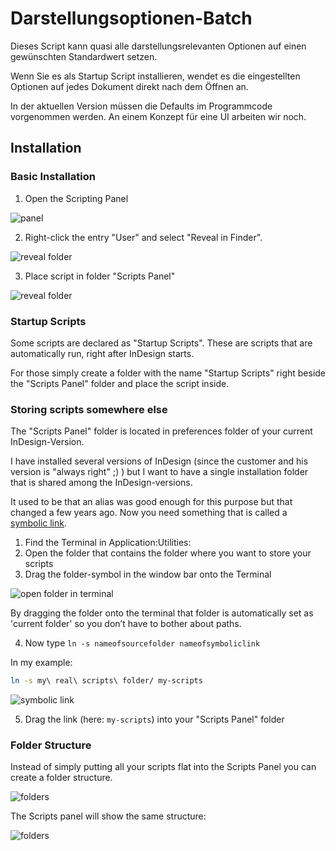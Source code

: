 # Darstellungsoptionen-Batch

Dieses Script kann quasi alle darstellungsrelevanten Optionen auf einen gewünschten Standardwert setzen.

Wenn Sie es als Startup Script installieren, wendet es die eingestellten Optionen auf jedes Dokument direkt nach dem Öffnen an.

In der aktuellen Version müssen die Defaults im Programmcode vorgenommen werden. An einem Konzept für eine UI arbeiten wir noch.






## Installation

### Basic Installation

1. Open the Scripting Panel

![panel](https://www.cuppascript.com/stuff/readme_pix/install/01-menu.jpg)

2. Right-click the entry "User" and select "Reveal in Finder".

![reveal folder](https://www.cuppascript.com/stuff/readme_pix/install/02-reveal.jpg)

3. Place script in folder "Scripts Panel"

![reveal folder](https://www.cuppascript.com/stuff/readme_pix/install/03-folder.jpg)

### Startup Scripts

Some scripts are declared as "Startup Scripts". These are scripts that are automatically run, right after InDesign starts.

For those simply create a folder with the name "Startup Scripts" right beside the "Scripts Panel" folder and place the script inside.

### Storing scripts somewhere else

The "Scripts Panel" folder is located in preferences folder of your current InDesign-Version.

I have installed several versions of InDesign (since the customer and his version is "always right" ;) ) but I want to have a single installation folder that is shared among the InDesign-versions.

It used to be that an alias was good enough for this purpose but that changed a few years ago. Now you need something that is called a [symbolic link](https://apple.stackexchange.com/questions/115646/how-can-i-create-a-symbolic-link-in-terminal).

1. Find the Terminal in Application:Utilities:
1. Open the folder that contains the folder where you want to store your scripts
1. Drag the folder-symbol in the window bar onto the Terminal

![open folder in terminal](https://www.cuppascript.com/stuff/readme_pix/install/04-open-terminal.jpg)

By dragging the folder onto the terminal that folder is automatically set as 'current folder' so you don’t have to bother about paths.

4. Now type `ln -s nameofsourcefolder nameofsymboliclink`

In my example:

``` bash
ln -s my\ real\ scripts\ folder/ my-scripts
```

![symbolic link](https://www.cuppascript.com/stuff/readme_pix/install/05-link.jpg)

5. Drag the link (here: `my-scripts`) into your "Scripts Panel" folder

### Folder Structure

Instead of simply putting all your scripts flat into the Scripts Panel you can create a folder structure.

![folders](https://www.cuppascript.com/stuff/readme_pix/install/06-structure.jpg)

The Scripts panel will show the same structure:

![folders](https://www.cuppascript.com/stuff/readme_pix/install/07-panel.jpg)
